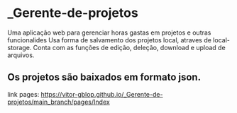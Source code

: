 # _Gerente-de-projetos
Uma aplicação web para gerenciar horas gastas em projetos e outras funcionalides
Usa forma de salvamento dos projetos local, atraves de local-storage. Conta com as funções de edição, deleção, download e upload de arquivos.

## Os projetos são baixados em formato json.

link pages:
https://vitor-gblop.github.io/_Gerente-de-projetos/main_branch/pages/Index
